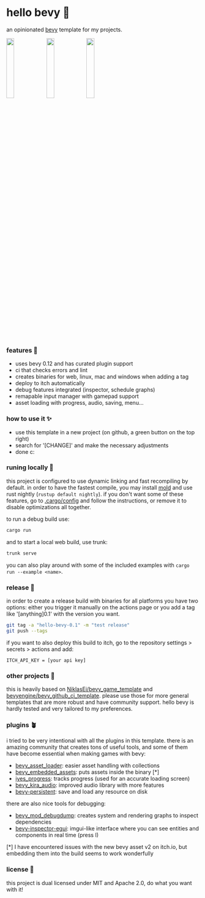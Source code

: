 # hello bevy 🦆

an opinionated [bevy](https://github.com/bevyengine/bevy) template for my projects.

<p float="left">
  <img src="https://github.com/eerii/hello-bevy/assets/22449369/5f736632-75ac-40ef-bd8e-3a66dc57a68a" width="20%" />
  <img src="https://github.com/eerii/hello-bevy/assets/22449369/f20dd7f6-3d91-4f22-8291-af287a12eaa3" width="20%" />
  <img src="https://github.com/eerii/hello-bevy/assets/22449369/ed8f0c5c-1ca9-41ee-aa48-ab97c69b3887" width="20%" />
</p>

### features 🌿

- uses bevy 0.12 and has curated plugin support
- ci that checks errors and lint
- creates binaries for web, linux, mac and windows when adding a tag
- deploy to itch automatically
- debug features integrated (inspector, schedule graphs)
- remapable input manager with gamepad support
- asset loading with progress, audio, saving, menu...

### how to use it ✨

- use this template in a new project (on github, a green button on the top right)
- search for '[CHANGE]' and make the necessary adjustments
- done c:

### runing locally 🌺

this project is configured to use dynamic linking and fast recompiling by default.
in order to have the fastest compile, you may install [mold](https://github.com/rui314/mold) and use rust nightly (`rustup default nightly`).
if you don't want some of these features, go to [.cargo/config](.cargo/config) and follow the instructions, or remove it to disable optimizations all together.

to run a debug build use:

```sh
cargo run
```

and to start a local web build, use trunk:

```sh
trunk serve
```

you can also play around with some of the included examples with `cargo run --example <name>`.

### release 🌻

in order to create a release build with binaries for all platforms you have two options: either you trigger it manually on the actions page or you add a tag like '[anything]0.1' with the version you want.

```sh
git tag -a "hello-bevy-0.1" -m "test release"
git push --tags
```

if you want to also deploy this build to itch, go to the repository settings > secrets > actions and add:

```
ITCH_API_KEY = [your api key]
```

### other projects 💖

this is heavily based on [NiklasEi/bevy_game_template](https://github.com/NiklasEi/bevy_game_template) and [bevyengine/bevy_github_ci_template](https://github.com/bevyengine/bevy_github_ci_template). please use those for more general templates that are more robust and have community support. hello bevy is hardly tested and very tailored to my preferences.

### plugins 🪴

i tried to be very intentional with all the plugins in this template. there is an amazing community that creates tons of useful tools, and some of them have become essential when making games with bevy:

- [bevy_asset_loader](https://github.com/NiklasEi/bevy_asset_loader): easier asset handling with collections
- [bevy_embedded_assets](https://github.com/vleue/bevy_embedded_assets): puts assets inside the binary [*]
- [iyes_progress](https://github.com/IyesGames/iyes_progress): tracks progress (used for an accurate loading screen)
- [bevy_kira_audio](https://github.com/NiklasEi/bevy_kira_audio): improved audio library with more features
- [bevy-persistent](https://github.com/umut-sahin/bevy-persistent): save and load any resource on disk

there are also nice tools for debugging:

- [bevy_mod_debugdump](https://github.com/jakobhellermann/bevy_mod_debugdump): creates system and rendering graphs to inspect dependencies
- [bevy-inspector-egui](https://github.com/jakobhellermann/bevy-inspector-egui): imgui-like interface where you can see entities and components in real time (press I)

[*] I have encountered issues with the new bevy asset v2 on itch.io, but embedding them into the build seems to work wonderfully

### license 📝

this project is dual licensed under MIT and Apache 2.0, do what you want with it!
